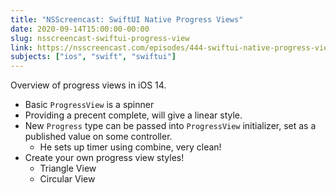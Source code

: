 ```yaml
---
title: "NSScreencast: SwiftUI Native Progress Views"
date: 2020-09-14T15:00:00-00:00
slug: nsscreencast-swiftui-progress-view
link: https://nsscreencast.com/episodes/444-swiftui-native-progress-views
subjects: ["ios", "swift", "swiftui"]
---
```


Overview of progress views in iOS 14.

* Basic `ProgressView` is a spinner
* Providing a precent complete, will give a linear style.
* New `Progress` type can be passed into `ProgressView` initializer, set as a published value on some controller.
    * He sets up timer using combine, very clean!
* Create your own progress view styles!
    * Triangle View
    * Circular View